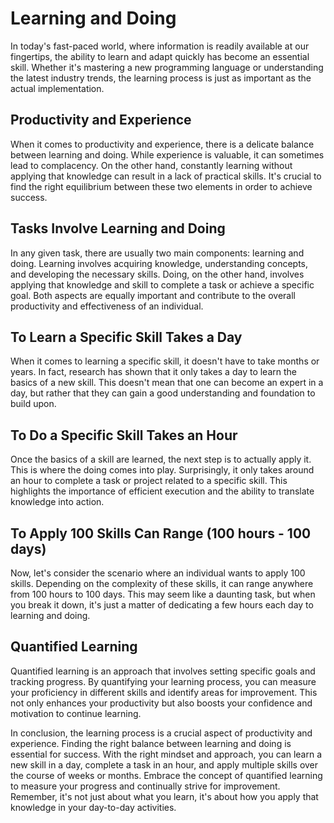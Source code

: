 # Learning and Doing

In today's fast-paced world, where information is readily available at our fingertips, the ability to learn and adapt quickly has become an essential skill. Whether it's mastering a new programming language or understanding the latest industry trends, the learning process is just as important as the actual implementation.

## Productivity and Experience

When it comes to productivity and experience, there is a delicate balance between learning and doing. While experience is valuable, it can sometimes lead to complacency. On the other hand, constantly learning without applying that knowledge can result in a lack of practical skills. It's crucial to find the right equilibrium between these two elements in order to achieve success.

## Tasks Involve Learning and Doing

In any given task, there are usually two main components: learning and doing. Learning involves acquiring knowledge, understanding concepts, and developing the necessary skills. Doing, on the other hand, involves applying that knowledge and skill to complete a task or achieve a specific goal. Both aspects are equally important and contribute to the overall productivity and effectiveness of an individual.

## To Learn a Specific Skill Takes a Day

When it comes to learning a specific skill, it doesn't have to take months or years. In fact, research has shown that it only takes a day to learn the basics of a new skill. This doesn't mean that one can become an expert in a day, but rather that they can gain a good understanding and foundation to build upon.

## To Do a Specific Skill Takes an Hour

Once the basics of a skill are learned, the next step is to actually apply it. This is where the doing comes into play. Surprisingly, it only takes around an hour to complete a task or project related to a specific skill. This highlights the importance of efficient execution and the ability to translate knowledge into action.

## To Apply 100 Skills Can Range (100 hours - 100 days)

Now, let's consider the scenario where an individual wants to apply 100 skills. Depending on the complexity of these skills, it can range anywhere from 100 hours to 100 days. This may seem like a daunting task, but when you break it down, it's just a matter of dedicating a few hours each day to learning and doing.

## Quantified Learning

Quantified learning is an approach that involves setting specific goals and tracking progress. By quantifying your learning process, you can measure your proficiency in different skills and identify areas for improvement. This not only enhances your productivity but also boosts your confidence and motivation to continue learning.

In conclusion, the learning process is a crucial aspect of productivity and experience. Finding the right balance between learning and doing is essential for success. With the right mindset and approach, you can learn a new skill in a day, complete a task in an hour, and apply multiple skills over the course of weeks or months. Embrace the concept of quantified learning to measure your progress and continually strive for improvement. Remember, it's not just about what you learn, it's about how you apply that knowledge in your day-to-day activities.